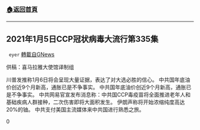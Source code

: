 ###  [:house:返回首頁](https://github.com/ourhimalayas/txt)
---

## 2021年1月5日CCP冠状病毒大流行第335集
` eyer` [轉載自GNews](https://gnews.org/zh-hans/717828/)

供稿：喜马拉雅大使馆译制组

川普发推称1月6日将会呈现大量证据，表达了对大选必胜的信心。
中共国年底油价创近9个月新高，通胀已是不争事实。
中共国年底油价创近9个月新高，通胀已是不争事实。
中共网易官宣发布消息称：中共国CCP毒疫苗将全面推进老年人和基础疾病人群接种，二次伤害即将大面积发生。
伊朗声称将开始浓缩纯度高达20%的铀。
中共支付美国主流媒体来中共国进行熟悉之旅。



0

